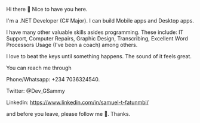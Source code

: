 Hi there 👋
Nice to have you here. 

I'm a .NET Developer (C# Major). I can build Mobile apps and Desktop apps.

I have many other valuable skills asides programming. These include:
IT Support,
Computer Repairs, 
Graphic Design,
Transcribing,
Excellent Word Processors Usage (I've been a coach)
among others.

I love to beat the keys until something happens. The sound of it feels great. 

You can reach me through

Phone/Whatsapp: +234 7036324540.

Twitter: @Dev_GSammy

Linkedin: https://www.linkedin.com/in/samuel-t-fatunmbi/

and before you leave, please follow me 🤔. Thanks.
